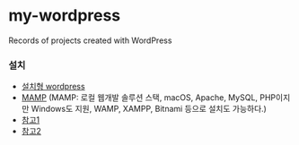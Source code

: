 # my-wordpress

Records of projects created with WordPress

### 설치

-   [설치형 wordpress](https://ko.wordpress.org/download/)
-   [MAMP](https://www.mamp.info/en/downloads/)
    (MAMP: 로컬 웹개발 솔루션 스택, macOS, Apache, MySQL, PHP이지만 Windows도 지원, WAMP, XAMPP, Bitnami 등으로 설치도 가능하다.)
-   [참고1](https://www.youtube.com/watch?v=Nnr1l4Gat3o)
-   [참고2](https://www.youtube.com/watch?v=bm67WgXgxkU&list=PLkbzizJk4Ae840d-A-uPYYcfEMCy9Jug6&index=3)
